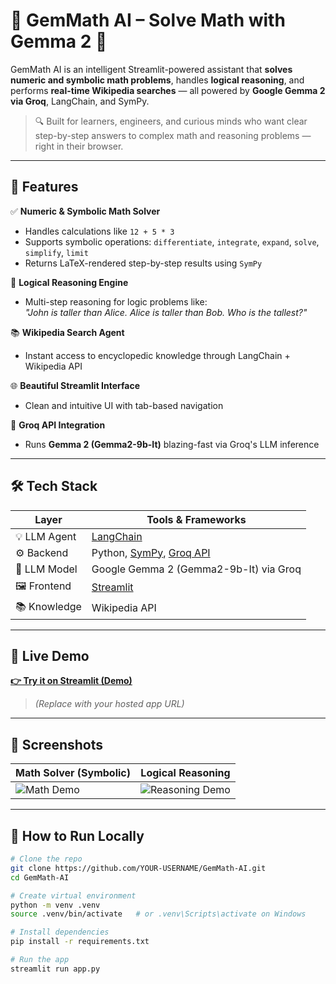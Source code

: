 # 🧠 GemMath AI – Solve Math with Gemma 2 🚀

GemMath AI is an intelligent Streamlit-powered assistant that **solves numeric and symbolic math problems**, handles **logical reasoning**, and performs **real-time Wikipedia searches** — all powered by **Google Gemma 2 via Groq**, LangChain, and SymPy.

> 🔍 Built for learners, engineers, and curious minds who want clear step-by-step answers to complex math and reasoning problems — right in their browser.

---

## 🚀 Features

✅ **Numeric & Symbolic Math Solver**  
- Handles calculations like `12 + 5 * 3`  
- Supports symbolic operations: `differentiate`, `integrate`, `expand`, `solve`, `simplify`, `limit`  
- Returns LaTeX-rendered step-by-step results using `SymPy`

🧠 **Logical Reasoning Engine**  
- Multi-step reasoning for logic problems like:  
  *"John is taller than Alice. Alice is taller than Bob. Who is the tallest?"*

📚 **Wikipedia Search Agent**  
- Instant access to encyclopedic knowledge through LangChain + Wikipedia API

🌐 **Beautiful Streamlit Interface**  
- Clean and intuitive UI with tab-based navigation

🔐 **Groq API Integration**  
- Runs **Gemma 2 (Gemma2-9b-It)** blazing-fast via Groq's LLM inference

---

## 🛠️ Tech Stack

| Layer        | Tools & Frameworks                          |
|--------------|---------------------------------------------|
| 💡 LLM Agent | [LangChain](https://www.langchain.com/)     |
| ⚙️ Backend   | Python, [SymPy](https://www.sympy.org/), [Groq API](https://groq.com/) |
| 🧮 LLM Model | Google Gemma 2 (Gemma2-9b-It) via Groq      |
| 🖼️ Frontend  | [Streamlit](https://streamlit.io/)          |
| 📚 Knowledge | Wikipedia API                               |

---

## 🧪 Live Demo

**[👉 Try it on Streamlit (Demo)](https://your-app-url.streamlit.app)**  
> _(Replace with your hosted app URL)_

---

## 📸 Screenshots

| Math Solver (Symbolic) | Logical Reasoning |
|------------------------|-------------------|
| ![Math Demo](screenshots/math_solver.png) | ![Reasoning Demo](screenshots/reasoning.png) |

---

## 🧰 How to Run Locally

```bash
# Clone the repo
git clone https://github.com/YOUR-USERNAME/GemMath-AI.git
cd GemMath-AI

# Create virtual environment
python -m venv .venv
source .venv/bin/activate   # or .venv\Scripts\activate on Windows

# Install dependencies
pip install -r requirements.txt

# Run the app
streamlit run app.py
